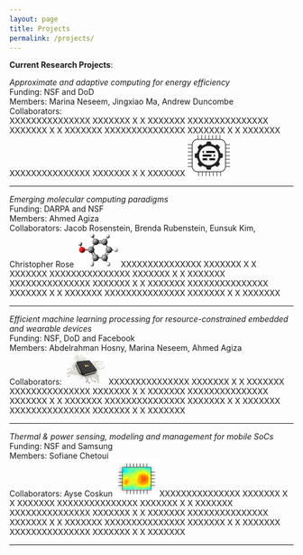 ```yaml
---
layout: page
title: Projects
permalink: /projects/
---
```


**Current Research Projects**: 

_Approximate and adaptive computing for energy efficiency_\
Funding: NSF and DoD\
Members: Marina Neseem, Jingxiao Ma, Andrew Duncombe \
Collaborators:\
XXXXXXXXXXXXXXX XXXXXXX X X XXXXXXX XXXXXXXXXXXXXXX XXXXXXX X X XXXXXXX XXXXXXXXXXXXXXX XXXXXXX X X XXXXXXX XXXXXXXXXXXXXXX XXXXXXX X X XXXXXXX ![](approx.png)

---

_Emerging molecular computing paradigms_\
Funding: DARPA and NSF\
Members: Ahmed Agiza\
Collaborators: Jacob Rosenstein, Brenda Rubenstein, Eunsuk Kim, Christopher Rose
![](chem.png)
XXXXXXXXXXXXXXX XXXXXXX X X XXXXXXX XXXXXXXXXXXXXXX XXXXXXX X X XXXXXXX XXXXXXXXXXXXXXX XXXXXXX X X XXXXXXX XXXXXXXXXXXXXXX XXXXXXX X X XXXXXXX XXXXXXXXXXXXXXX XXXXXXX X X XXXXXXX 

--- 
 _Efficient machine learning processing for resource-constrained embedded and wearable devices_\
Funding: NSF, DoD and Facebook\
Members: Abdelrahman Hosny, Marina Neseem, Ahmed Agiza\
Collaborators: 
![](AI.png)
XXXXXXXXXXXXXXX XXXXXXX X X XXXXXXX XXXXXXXXXXXXXXX XXXXXXX X X XXXXXXX XXXXXXXXXXXXXXX XXXXXXX X X XXXXXXX XXXXXXXXXXXXXXX XXXXXXX X X XXXXXXX XXXXXXXXXXXXXXX XXXXXXX X X XXXXXXX 

--- 
 _Thermal & power sensing, modeling and management for mobile SoCs_\
Funding: NSF and Samsung\
Members: Sofiane Chetoui\
Collaborators: Ayse Coskun
![](hotspot.png)
XXXXXXXXXXXXXXX XXXXXXX X X XXXXXXX XXXXXXXXXXXXXXX XXXXXXX X X XXXXXXX XXXXXXXXXXXXXXX XXXXXXX X X XXXXXXX XXXXXXXXXXXXXXX XXXXXXX X X XXXXXXX XXXXXXXXXXXXXXX XXXXXXX X X XXXXXXX XXXXXXXXXXXXXXX XXXXXXX X X XXXXXXX 

----
